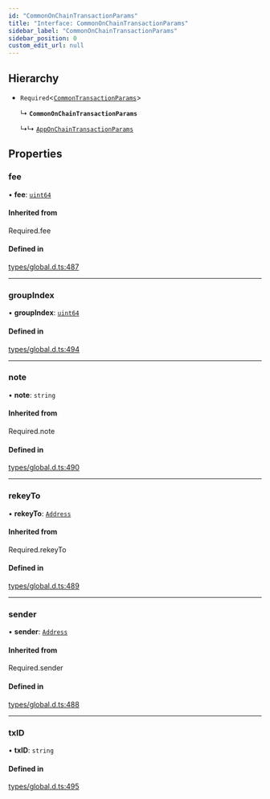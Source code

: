 ```yaml
---
id: "CommonOnChainTransactionParams"
title: "Interface: CommonOnChainTransactionParams"
sidebar_label: "CommonOnChainTransactionParams"
sidebar_position: 0
custom_edit_url: null
---
```


## Hierarchy

- `Required`<[`CommonTransactionParams`](CommonTransactionParams.md)\>

  ↳ **`CommonOnChainTransactionParams`**

  ↳↳ [`AppOnChainTransactionParams`](AppOnChainTransactionParams.md)

## Properties

### fee

• **fee**: [`uint64`](../modules.md#uint64)

#### Inherited from

Required.fee

#### Defined in

[types/global.d.ts:487](https://github.com/algorand-devrel/tealscript/blob/9bf633c1/types/global.d.ts#L487)

___

### groupIndex

• **groupIndex**: [`uint64`](../modules.md#uint64)

#### Defined in

[types/global.d.ts:494](https://github.com/algorand-devrel/tealscript/blob/9bf633c1/types/global.d.ts#L494)

___

### note

• **note**: `string`

#### Inherited from

Required.note

#### Defined in

[types/global.d.ts:490](https://github.com/algorand-devrel/tealscript/blob/9bf633c1/types/global.d.ts#L490)

___

### rekeyTo

• **rekeyTo**: [`Address`](../classes/Address.md)

#### Inherited from

Required.rekeyTo

#### Defined in

[types/global.d.ts:489](https://github.com/algorand-devrel/tealscript/blob/9bf633c1/types/global.d.ts#L489)

___

### sender

• **sender**: [`Address`](../classes/Address.md)

#### Inherited from

Required.sender

#### Defined in

[types/global.d.ts:488](https://github.com/algorand-devrel/tealscript/blob/9bf633c1/types/global.d.ts#L488)

___

### txID

• **txID**: `string`

#### Defined in

[types/global.d.ts:495](https://github.com/algorand-devrel/tealscript/blob/9bf633c1/types/global.d.ts#L495)
